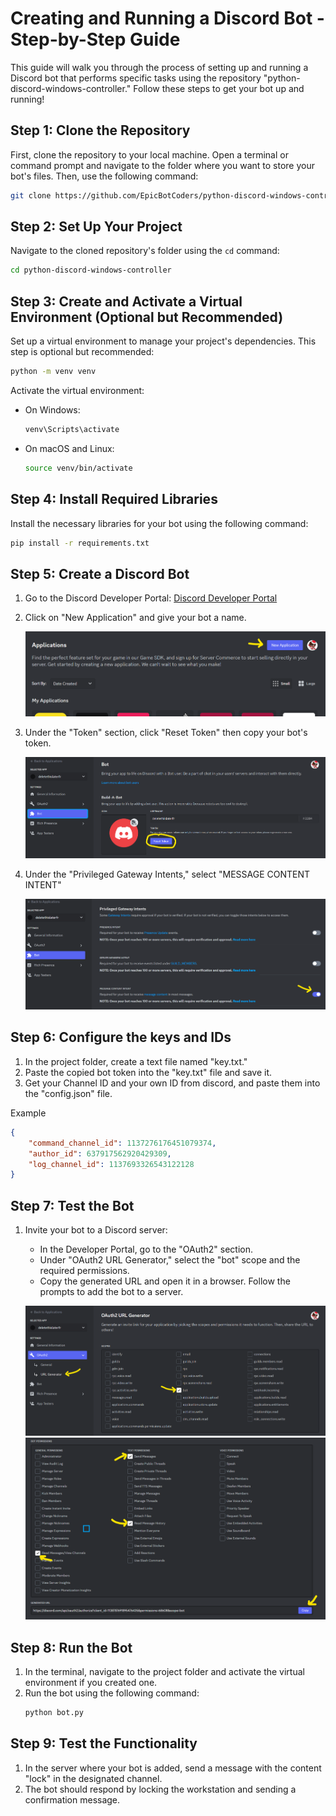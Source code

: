 # Creating and Running a Discord Bot - Step-by-Step Guide

This guide will walk you through the process of setting up and running a Discord bot that performs specific tasks using the repository "python-discord-windows-controller." Follow these steps to get your bot up and running!

## Step 1: Clone the Repository

First, clone the repository to your local machine. Open a terminal or command prompt and navigate to the folder where you want to store your bot's files. Then, use the following command:

```bash
git clone https://github.com/EpicBotCoders/python-discord-windows-controller.git
```

## Step 2: Set Up Your Project

Navigate to the cloned repository's folder using the `cd` command:

```bash
cd python-discord-windows-controller
```

## Step 3: Create and Activate a Virtual Environment (__Optional but Recommended__)

Set up a virtual environment to manage your project's dependencies. This step is optional but recommended:

```bash
python -m venv venv
```

Activate the virtual environment:

- On Windows:
  ```bash
  venv\Scripts\activate
  ```
- On macOS and Linux:
  ```bash
  source venv/bin/activate
  ```

## Step 4: Install Required Libraries

Install the necessary libraries for your bot using the following command:

```bash
pip install -r requirements.txt
```

## Step 5: Create a Discord Bot

1. Go to the Discord Developer Portal: [Discord Developer Portal](https://discord.com/developers/applications)
2. Click on "New Application" and give your bot a name.

   ![NewApplication](https://github.com/EpicBotCoders/python-discord-windows-controller/blob/main/images/1.png?raw=true)

3. Under the "Token" section, click "Reset Token" then copy your bot's token.

   ![Copy Token](https://github.com/EpicBotCoders/python-discord-windows-controller/blob/main/images/2.png?raw=true)

4. Under the "Privileged Gateway Intents," select "MESSAGE CONTENT INTENT"

   ![Copy Token](https://github.com/EpicBotCoders/python-discord-windows-controller/blob/main/images/5.png?raw=true)
    

## Step 6: Configure the keys and IDs

1. In the project folder, create a text file named "key.txt."
2. Paste the copied bot token into the "key.txt" file and save it.
3. Get your Channel ID and your own ID from discord, and paste them into the "config.json" file.

Example
```json
{
    "command_channel_id": 1137276176451079374,
    "author_id": 637917562920429309,
    "log_channel_id": 1137693326543122128
}
```


## Step 7: Test the Bot

1. Invite your bot to a Discord server:

   - In the Developer Portal, go to the "OAuth2" section.
   - Under "OAuth2 URL Generator," select the "bot" scope and the required permissions.
   - Copy the generated URL and open it in a browser. Follow the prompts to add the bot to a server.

   ![Add Bot to Server](https://github.com/EpicBotCoders/python-discord-windows-controller/blob/main/images/3.png?raw=true)
   ![Add Select Perms](https://github.com/EpicBotCoders/python-discord-windows-controller/blob/main/images/4.png?raw=true)

## Step 8: Run the Bot

1. In the terminal, navigate to the project folder and activate the virtual environment if you created one.
2. Run the bot using the following command:
   ```bash
   python bot.py
   ```
## Step 9: Test the Functionality

1. In the server where your bot is added, send a message with the content "lock" in the designated channel.
3. The bot should respond by locking the workstation and sending a confirmation message.
